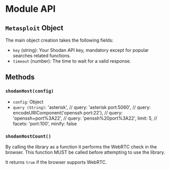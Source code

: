 # Module API

## `Metasploit` Object
The main object creation takes the following fields:
- `key` (string): Your Shodan API key, mandatory except for popular searches related functions.
- `timeout` (number): The time to wait for a valid response.


## Methods

### `shodanHost(config)`
- `config`: Object
 - `query (String)`: 'asterisk',
   // query: 'asterisk port:5060',
   // query: encodeURIComponent('openssh port:22'),
   // query: 'openssh+port%3A22',
   // query: 'penssh%20port%3A22',
   limit: 5,
   // facets: 'port:100',
   minify: false

### `shodanHostCount()`
By calling the library as a function it performs the WebRTC check in the browser. This function MUST be called before attempting to use the library.

It returns `true` if the browser supports WebRTC.